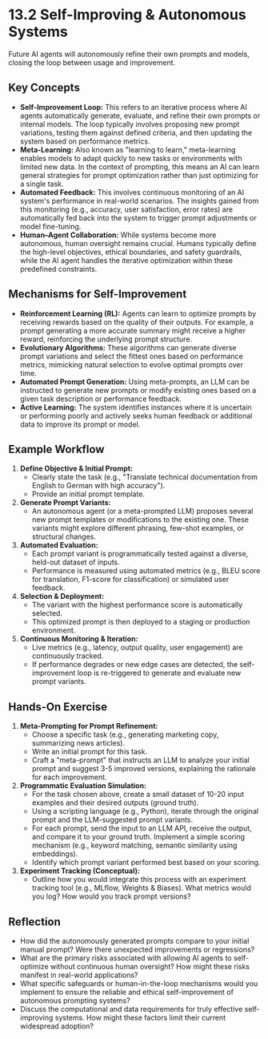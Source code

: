 # 13.2 Self-Improving & Autonomous Systems

Future AI agents will autonomously refine their own prompts and models, closing the loop between usage and improvement.

## Key Concepts

-   **Self-Improvement Loop:** This refers to an iterative process where AI agents automatically generate, evaluate, and refine their own prompts or internal models. The loop typically involves proposing new prompt variations, testing them against defined criteria, and then updating the system based on performance metrics.
-   **Meta-Learning:** Also known as "learning to learn," meta-learning enables models to adapt quickly to new tasks or environments with limited new data. In the context of prompting, this means an AI can learn general strategies for prompt optimization rather than just optimizing for a single task.
-   **Automated Feedback:** This involves continuous monitoring of an AI system's performance in real-world scenarios. The insights gained from this monitoring (e.g., accuracy, user satisfaction, error rates) are automatically fed back into the system to trigger prompt adjustments or model fine-tuning.
-   **Human–Agent Collaboration:** While systems become more autonomous, human oversight remains crucial. Humans typically define the high-level objectives, ethical boundaries, and safety guardrails, while the AI agent handles the iterative optimization within these predefined constraints.

## Mechanisms for Self-Improvement

-   **Reinforcement Learning (RL):** Agents can learn to optimize prompts by receiving rewards based on the quality of their outputs. For example, a prompt generating a more accurate summary might receive a higher reward, reinforcing the underlying prompt structure.
-   **Evolutionary Algorithms:** These algorithms can generate diverse prompt variations and select the fittest ones based on performance metrics, mimicking natural selection to evolve optimal prompts over time.
-   **Automated Prompt Generation:** Using meta-prompts, an LLM can be instructed to generate new prompts or modify existing ones based on a given task description or performance feedback.
-   **Active Learning:** The system identifies instances where it is uncertain or performing poorly and actively seeks human feedback or additional data to improve its prompt or model.

## Example Workflow

1.  **Define Objective & Initial Prompt:**
    *   Clearly state the task (e.g., "Translate technical documentation from English to German with high accuracy").
    *   Provide an initial prompt template.
2.  **Generate Prompt Variants:**
    *   An autonomous agent (or a meta-prompted LLM) proposes several new prompt templates or modifications to the existing one. These variants might explore different phrasing, few-shot examples, or structural changes.
3.  **Automated Evaluation:**
    *   Each prompt variant is programmatically tested against a diverse, held-out dataset of inputs.
    *   Performance is measured using automated metrics (e.g., BLEU score for translation, F1-score for classification) or simulated user feedback.
4.  **Selection & Deployment:**
    *   The variant with the highest performance score is automatically selected.
    *   This optimized prompt is then deployed to a staging or production environment.
5.  **Continuous Monitoring & Iteration:**
    *   Live metrics (e.g., latency, output quality, user engagement) are continuously tracked.
    *   If performance degrades or new edge cases are detected, the self-improvement loop is re-triggered to generate and evaluate new prompt variants.

## Hands-On Exercise

1.  **Meta-Prompting for Prompt Refinement:**
    *   Choose a specific task (e.g., generating marketing copy, summarizing news articles).
    *   Write an initial prompt for this task.
    *   Craft a "meta-prompt" that instructs an LLM to analyze your initial prompt and suggest 3-5 improved versions, explaining the rationale for each improvement.
2.  **Programmatic Evaluation Simulation:**
    *   For the task chosen above, create a small dataset of 10-20 input examples and their desired outputs (ground truth).
    *   Using a scripting language (e.g., Python), iterate through the original prompt and the LLM-suggested prompt variants.
    *   For each prompt, send the input to an LLM API, receive the output, and compare it to your ground truth. Implement a simple scoring mechanism (e.g., keyword matching, semantic similarity using embeddings).
    *   Identify which prompt variant performed best based on your scoring.
3.  **Experiment Tracking (Conceptual):**
    *   Outline how you would integrate this process with an experiment tracking tool (e.g., MLflow, Weights & Biases). What metrics would you log? How would you track prompt versions?

## Reflection

-   How did the autonomously generated prompts compare to your initial manual prompt? Were there unexpected improvements or regressions?
-   What are the primary risks associated with allowing AI agents to self-optimize without continuous human oversight? How might these risks manifest in real-world applications?
-   What specific safeguards or human-in-the-loop mechanisms would you implement to ensure the reliable and ethical self-improvement of autonomous prompting systems?
-   Discuss the computational and data requirements for truly effective self-improving systems. How might these factors limit their current widespread adoption?
